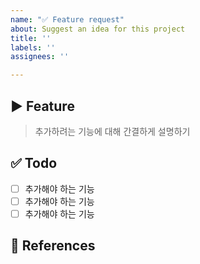 ```yaml
---
name: "✅ Feature request"
about: Suggest an idea for this project
title: ''
labels: ''
assignees: ''

---
```


## ▶️ Feature

> 추가하려는 기능에 대해 간결하게 설명하기

## ✅ Todo

- [ ] 추가해야 하는 기능
- [ ] 추가해야 하는 기능
- [ ] 추가해야 하는 기능

## 📌 References

